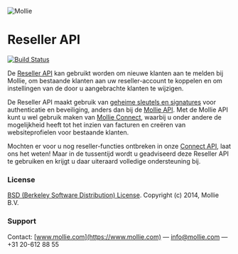 ![Mollie](https://www.mollie.com/files/Mollie-Logo-Style-Small.png)

# Reseller API

[![Build Status](https://travis-ci.org/mollie/reseller-api.svg?branch=master)](https://travis-ci.org/mollie/reseller-api)

De [Reseller API](https://docs.mollie.com/reference/reseller-api/account-create) kan gebruikt worden om nieuwe klanten aan te melden bij Mollie, om bestaande klanten aan uw reseller-account te koppelen en om instellingen van de door u aangebrachte klanten te wijzigen.

De Reseller API maakt gebruik van [geheime sleutels en signatures](https://docs.mollie.com/reseller-api/secret-keys) voor authenticatie en beveiliging, anders dan bij de [Mollie API](https://docs.mollie.com). Met de Mollie API kunt u wel gebruik maken van [Mollie Connect](https://docs.mollie.com/reference/oauth2/authorize), waarbij u onder andere de mogelijkheid heeft tot het inzien van facturen en creëren van websiteprofielen voor bestaande klanten.

Mochten er voor u nog reseller-functies ontbreken in onze [Connect API](https://docs.mollie.com/reference/oauth2/authorize), laat ons het weten! Maar in de tussentijd wordt u geadviseerd deze Reseller API te gebruiken en krijgt u daar uiteraard volledige ondersteuning bij.

### License 
[BSD (Berkeley Software Distribution) License](http://www.opensource.org/licenses/bsd-license.php).
Copyright (c) 2014, Mollie B.V.

### Support
Contact: [www.mollie.com](https://www.mollie.com) — info@mollie.com — +31 20-612 88 55
